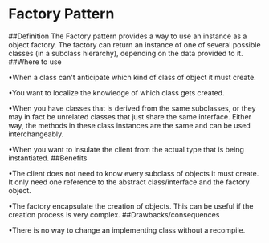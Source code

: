 # Factory Pattern
##Definition
The Factory pattern provides a way to use an instance as a object factory.
The factory can return an instance of one of several possible classes (in a
subclass hierarchy), depending on the data provided to it.
##Where to use

•When a class can't anticipate which kind of class of object it must create.

•You want to localize the knowledge of which class gets created.

•When you have classes that is derived from the same subclasses, or they
may in fact be unrelated classes that just share the same interface. Either
way, the methods in these class instances are the same and can be used
interchangeably.

•When you want to insulate the client from the actual type that is being
instantiated.
##Benefits

•The client does not need to know every subclass of objects it must create. It
only need one reference to the abstract class/interface and the factory
object.

•The factory encapsulate the creation of objects. This can be useful if the
creation process is very complex.
##Drawbacks/consequences

•There is no way to change an implementing class without a recompile.